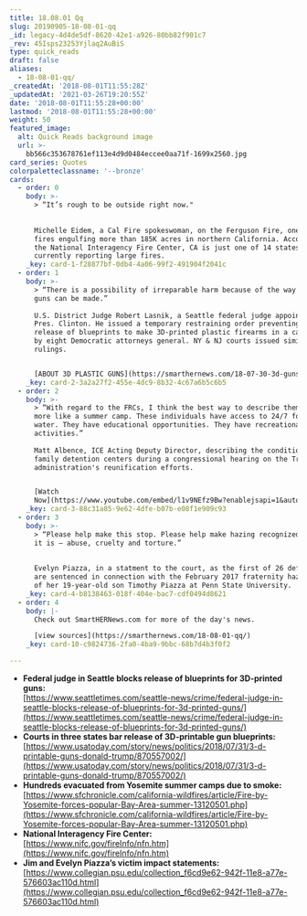 ```yaml
---
title: 18.08.01 Qq
slug: 20190905-18-08-01-qq
_id: legacy-4d4de5df-8620-42e1-a926-80bb82f901c7
_rev: 45Isps23253Yjlaq2AuBiS
type: quick_reads
draft: false
aliases:
  - 18-08-01-qq/
_createdAt: '2018-08-01T11:55:28Z'
_updatedAt: '2021-03-26T19:20:55Z'
date: '2018-08-01T11:55:28+00:00'
lastmod: '2018-08-01T11:55:28+00:00'
weight: 50
featured_image:
  alt: Quick Reads background image
  url: >-
    bb566c353678761ef113e4d9d0484eccee0aa71f-1699x2560.jpg
card_series: Quotes
colorpaletteclassname: '--bronze'
cards:
  - order: 0
    body: >-
      > “It’s rough to be outside right now."  
        
        
      Michelle Eidem, a Cal Fire spokeswoman, on the Ferguson Fire, one of three
      fires engulfing more than 185K acres in northern California. According to
      the National Interagency Fire Center, CA is just one of 14 states
      currently reporting large fires.
    _key: card-1-f28877bf-0db4-4a06-99f2-491904f2041c
  - order: 1
    body: >-
      > “There is a possibility of irreparable harm because of the way these
      guns can be made.”  
        
      U.S. District Judge Robert Lasnik, a Seattle federal judge appointed by
      Pres. Clinton. He issued a temporary restraining order preventing the
      release of blueprints to make 3D-printed plastic firearms in a case filed
      by eight Democratic attorneys general. NY & NJ courts issued similar
      rulings.


      [ABOUT 3D PLASTIC GUNS](https://smarthernews.com/18-07-30-3d-guns/)
    _key: card-2-3a2a27f2-455e-4dc9-8b32-4c67a6b5c6b5
  - order: 2
    body: >-
      > “With regard to the FRCs, I think the best way to describe them is to be
      more like a summer camp. These individuals have access to 24/7 food and
      water. They have educational opportunities. They have recreational
      activities.”  
        
      Matt Albence, ICE Acting Deputy Director, describing the conditions of
      family detention centers during a congressional hearing on the Trump
      administration's reunification efforts.


      [Watch
      Now](https://www.youtube.com/embed/l1v9NEfz9Bw?enablejsapi=1&autoplay=1&rel=0)
    _key: card-3-88c31a85-9e62-4dfe-b07b-e08f1e909c93
  - order: 3
    body: >-
      > “Please help make this stop. Please help make hazing recognized for what
      it is – abuse, cruelty and torture.”  
        
        
      Evelyn Piazza, in a statment to the court, as the first of 26 defendants
      are sentenced in connection with the February 2017 fraternity hazing death
      of her 19-year-old son Timothy Piazza at Penn State University.
    _key: card-4-b8138463-018f-404e-bac7-cdf0494d8621
  - order: 4
    body: |-
      Check out SmartHERNews.com for more of the day's news.

      [view sources](https://smarthernews.com/18-08-01-qq/)
    _key: card-10-c9824736-2fa0-4ba9-9bbc-68b7d4b3f0f2

---
```

* **Federal judge in Seattle blocks release of blueprints for 3D-printed guns:**  
[https://www.seattletimes.com/seattle-news/crime/federal-judge-in-seattle-blocks-release-of-blueprints-for-3d-printed-guns/](https://www.seattletimes.com/seattle-news/crime/federal-judge-in-seattle-blocks-release-of-blueprints-for-3d-printed-guns/)
* **Courts in three states bar release of 3D-printable gun blueprints:** [https://www.usatoday.com/story/news/politics/2018/07/31/3-d-printable-guns-donald-trump/870557002/](https://www.usatoday.com/story/news/politics/2018/07/31/3-d-printable-guns-donald-trump/870557002/)
* **Hundreds evacuated from Yosemite summer camps due to smoke:**  
[https://www.sfchronicle.com/california-wildfires/article/Fire-by-Yosemite-forces-popular-Bay-Area-summer-13120501.php](https://www.sfchronicle.com/california-wildfires/article/Fire-by-Yosemite-forces-popular-Bay-Area-summer-13120501.php)
* **National Interagency Fire Center:**  
[https://www.nifc.gov/fireInfo/nfn.htm](https://www.nifc.gov/fireInfo/nfn.htm)
* **Jim and Evelyn Piazza’s victim impact statements:**  
[https://www.collegian.psu.edu/collection_f6cd9e62-942f-11e8-a77e-576603ac110d.html](https://www.collegian.psu.edu/collection_f6cd9e62-942f-11e8-a77e-576603ac110d.html)